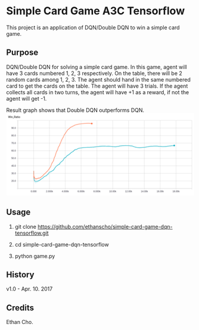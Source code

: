 # Simple Card Game A3C Tensorflow
This project is an application of DQN/Double DQN to win a simple card game. 

## Purpose
DQN/Double DQN for solving a simple card game. 
In this game, agent will have 3 cards numbered 1, 2, 3 respectively. On the table, there will be 2 random cards among 1, 2, 3. The agent should hand in the same numbered card to get the cards on the table. The agent will have 3 trials. If the agent collects all cards in two turns, the agent will have +1 as a reward, if not the agent will get -1. 

Result graph shows that Double DQN outperforms DQN.
![alt tag](https://github.com/ethanscho/simple-card-game-dqn-tensorflow/blob/master/result.png)

## Usage
1. git clone https://github.com/ethanscho/simple-card-game-dqn-tensorflow.git

2. cd simple-card-game-dqn-tensorflow

3. python game.py

## History
v1.0 - Apr. 10. 2017 

## Credits
Ethan Cho.